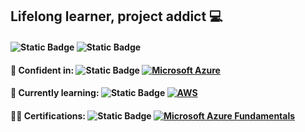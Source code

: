 ## Lifelong learner, project addict 💻
#### ![Static Badge](https://img.shields.io/badge/LinkedIn-0A66C2?style=flat&logo=linkedin&logoColor=%23ffffff&labelColor=gray&color=%230A66C2&link=https%3A%2F%2Fwww.linkedin.com%2Fin%2Fsydniembarnes) ![Static Badge](https://img.shields.io/badge/Blog-purple?style=flat&logo=Wix&labelColor=gray&color=purple&link=https%3A%2F%2Fcmdknight.wixsite.com%2Fcmdknight%2Fblog)

#### 🌳 Confident in: ![Static Badge](https://img.shields.io/badge/Powershell-%230062AD) [![Microsoft Azure](https://custom-icon-badges.demolab.com/badge/Microsoft%20Azure-0089D6?logo=msazure&logoColor=white)](#)
#### 🌱 Currently learning: ![Static Badge](https://img.shields.io/badge/C%23-%23512BD4?logo=.net&labelColor=gray) [![AWS](https://custom-icon-badges.demolab.com/badge/AWS-%23FF9900.svg?logo=aws&logoColor=white)](#)

#### 🧙‍♂️ Certifications: ![Static Badge](https://img.shields.io/badge/IT%20Support%20Professional-%234285F4?logo=Google&logoColor=white&labelColor=gray&link=https%3A%2F%2Fcoursera.org%2Fverify%2Fprofessional-cert%2FM6322HQFN4XU) [![Microsoft Azure Fundamentals](https://custom-icon-badges.demolab.com/badge/Microsoft%20Azure%20Fundamentals-0089D6?logo=msazure&logoColor=white)](#)



<!--

- 🌱 I’m currently learning ...
- 👯 I’m looking to collaborate on ...
- 🤔 I’m looking for help with ...
- 💬 Ask me about ...
- 📫 How to reach me: ...
- 😄 Pronouns: ...
- ⚡ Fun fact: ...
-->
